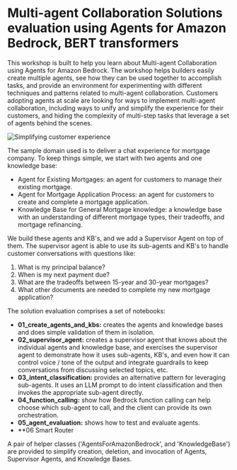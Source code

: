 # Multi-agent Collaboration Solutions evaluation using Agents for Amazon Bedrock, BERT transformers
This workshop is built to help you learn about Multi-agent Collaboration using Agents for Amazon Bedrock.
The workshop helps builders easily create multiple agents, see how they can be used together to
accomplish tasks, and provide an environment for experimenting with different techniques and 
patterns related to multi-agent collaboration. Customers adopting agents at scale are looking for ways
to implement multi-agent collaboration, including ways to unify and simplify the experience for their
customers, and hiding the complexity of multi-step tasks that leverage a set of agents behind the scenes.

![Simplifying customer experience](multi-agent-collab.png)

The sample domain used is to deliver a chat experience for mortgage company. To keep things simple,
we start with two agents and one knowledge base:

- Agent for Existing Mortgages: an agent for customers to manage their existing mortgage.
- Agent for Mortgage Application Process: an agent for customers to create and complete a mortgage application.
- Knowledge Base for General Mortgage knowledge: a knowledge base with an understanding of different mortgage types,
their tradeoffs, and mortgage refinancing.

We build these agents and KB's, and we add a Supervisor Agent on top of them. The supervisor agent is able to
use its sub-agents and KB's to handle customer conversations with questions like:

1. What is my principal balance?
2. When is my next payment due?
3. What are the tradeoffs between 15-year and 30-year mortgages?
4. What other documents are needed to complete my new mortgage application?

The solution evaluation comprises a set of notebooks:

- **01_create_agents_and_kbs:** creates the agents and knowledge bases and does simple validation of them in isolation.
- **02_supervisor_agent:** creates a supervisor agent that knows about the individual agents 
and knowledge base, and exercises the supervisor agent to demonstrate how it uses sub-agents, KB's, and even how it can control voice / tone of the output
and integrate guardrails to keep conversations from discussing selected topics, etc.
- **03_intent_classification:** provides an alternative pattern for leveraging sub-agents. It
uses an LLM prompt to do intent classification and then invokes the appropriate sub-agent
directly.
- **04_function_calling:** show how Bedrock function calling can help choose which sub-agent
to call, and the client can provide its own orchestration.
- **05_agent_evaluation:** shows how to test and evaluate agents.
- **06 Smart Router

A pair of helper classes ('AgentsForAmazonBedrock', and 'KnowledgeBase') are provided to
simplify creation, deletion, and invocation of Agents, Supervisor Agents, and Knowledge Bases.
